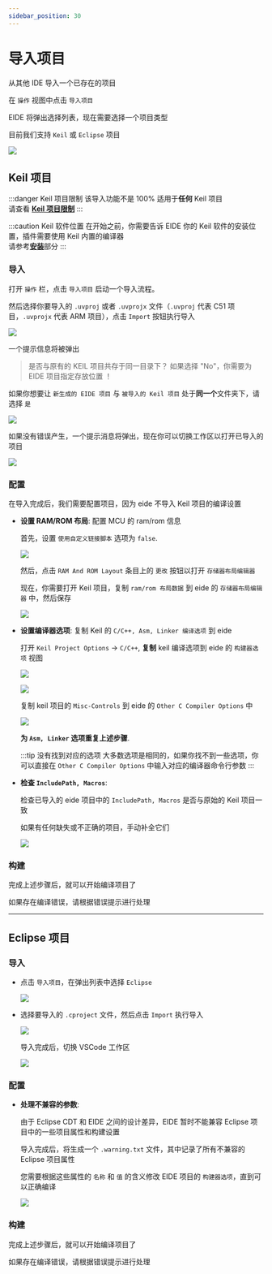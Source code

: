 ```yaml
---
sidebar_position: 30
---
```


# 导入项目

从其他 IDE 导入一个已存在的项目

在 `操作` 视图中点击 `导入项目`

EIDE 将弹出选择列表，现在需要选择一个项目类型

目前我们支持 `Keil` 或 `Eclipse` 项目

![](/docs_img/imp_prj_sel.png)

## Keil 项目

:::danger Keil 项目限制
该导入功能不是 100% 适用于**任何** Keil 项目<br/>
请查看 [**Keil 项目限制**](../notice/keil_project_limit)
:::

:::caution Keil 软件位置
在开始之前，你需要告诉 EIDE 你的 Keil 软件的安装位置，插件需要使用 Keil 内置的编译器<br/>
请参考[**安装**](setup)部分
:::

### 导入

打开 `操作` 栏，点击 `导入项目` 启动一个导入流程。

然后选择你要导入的 `.uvproj` 或者 `.uvprojx` 文件（`.uvproj` 代表 C51 项目，`.uvprojx` 代表 ARM 项目），点击 `Import` 按钮执行导入

![](/docs_img/imp_prj_sel_uvfile.png)

一个提示信息将被弹出

> 是否与原有的 KEIL 项目共存于同一目录下？ 如果选择 "No"，你需要为 EIDE 项目指定存放位置 ！

如果你想要让 `新生成的 EIDE 项目` 与 `被导入的 Keil 项目` 处于**同一个**文件夹下，请选择 `是`

![](/docs_img/imp_prj_compate_hint.png)

如果没有错误产生，一个提示消息将弹出，现在你可以切换工作区以打开已导入的项目

![](/docs_img/imp_prj_ok.png)

### 配置

在导入完成后，我们需要配置项目，因为 eide 不导入 Keil 项目的编译设置

- **设置 RAM/ROM 布局**: 配置 MCU 的 ram/rom 信息

  首先，设置 `使用自定义链接脚本` 选项为 `false`.

  ![](/docs_img/imp_keil_mem_layout.png)
  
  然后，点击 `RAM And ROM Layout` 条目上的 `更改` 按钮以打开 `存储器布局编辑器`

  现在，你需要打开 Keil 项目，复制 `ram/rom 布局数据` 到 eide 的 `存储器布局编辑器` 中，然后保存

  ![](/docs_img/imp_keil_mem_layout_2.png)

- **设置编译器选项**: 复制 Keil 的 `C/C++, Asm, Linker 编译选项` 到 eide

  打开 `Keil Project Options` -> `C/C++`, **复制** keil 编译选项到 eide 的 `构建器选项` 视图

  ![](/docs_img/keil_mdk_cpp_opt.png)

  ![](/docs_img/eide_builer_options.png)

  复制 keil 项目的 `Misc-Controls` 到 eide 的 `Other C Compiler Options` 中

  ![](/docs_img/imp_prj_cpy_keil_opts.png)

  **为 `Asm, Linker` 选项重复上述步骤**.

  :::tip 没有找到对应的选项
  大多数选项是相同的，如果你找不到一些选项，你可以直接在 `Other C Compiler Options` 中输入对应的编译器命令行参数
  :::

- **检查 `IncludePath, Macros`**: 

  检查已导入的 eide 项目中的 `IncludePath, Macros` 是否与原始的 Keil 项目一致
  
  如果有任何缺失或不正确的项目，手动补全它们

  ![](/docs_img/eide_prj_attr.png)

### 构建

完成上述步骤后，就可以开始编译项目了

如果存在编译错误，请根据错误提示进行处理

---

## Eclipse 项目

### 导入

- 点击 `导入项目`，在弹出列表中选择 `Eclipse`

  ![](https://discuss.em-ide.com/assets/files/2022-07-17/1658067425-796397-image.png)

- 选择要导入的 `.cproject` 文件，然后点击 `Import` 执行导入

  ![](https://discuss.em-ide.com/assets/files/2022-07-17/1658065407-902585-image.png)

  导入完成后，切换 VSCode 工作区

  ![](https://discuss.em-ide.com/assets/files/2022-07-17/1658065572-456315-image.png)

### 配置 

- **处理不兼容的参数**:

  由于 Eclipse CDT 和 EIDE 之间的设计差异，EIDE 暂时不能兼容 Eclipse 项目中的一些项目属性和构建设置
  
  导入完成后，将生成一个 `.warning.txt` 文件，其中记录了所有不兼容的 Eclipse 项目属性
  
  您需要根据这些属性的 `名称` 和 `值` 的含义修改 EIDE 项目的 `构建器选项`，直到可以正确编译

  ![](https://discuss.em-ide.com/assets/files/2022-07-17/1658065778-746145-image.png)

### 构建

完成上述步骤后，就可以开始编译项目了

如果存在编译错误，请根据错误提示进行处理
